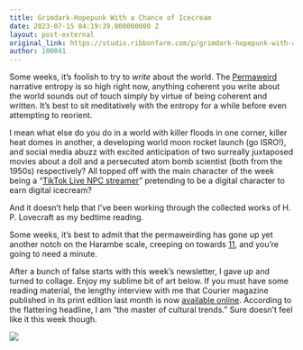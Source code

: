 ```yaml
---
title: Grimdark-Hopepunk With a Chance of Icecream
date: 2023-07-15 04:19:39.000000000 Z
layout: post-external
original_link: https://studio.ribbonfarm.com/p/grimdark-hopepunk-with-a-chance-of
author: 100041
---
```


Some weeks, it’s foolish to try to _write_ about the world. The [Permaweird](https://studio.ribbonfarm.com/p/the-permaweird) narrative entropy is so high right now, anything coherent you write about the world sounds out of touch simply by virtue of being coherent and written. It’s best to sit meditatively with the entropy for a while before even attempting to reorient.

I mean what else do you do in a world with killer floods in one corner, killer heat domes in another, a developing world moon rocket launch (go ISRO!), and social media abuzz with excited anticipation of two surreally juxtaposed movies about a doll and a persecuted atom bomb scientist (both from the 1950s) respectively? All topped off with the main character of the week being a “[TikTok Live NPC streamer](https://www.dailydot.com/unclick/tiktok-live-npc-pinkydoll-corn-kernels/)” pretending to be a digital character to earn digital icecream?

And it doesn’t help that I’ve been working through the collected works of H. P. Lovecraft as my bedtime reading.

Some weeks, it’s best to admit that the permaweirding has gone up yet another notch on the Harambe scale, creeping on towards [11](https://en.wikipedia.org/wiki/Up_to_eleven), and you’re going to need a minute.

After a bunch of false starts with this week’s newsletter, I gave up and turned to collage. Enjoy my sublime bit of art below. If you must have some reading material, the lengthy interview with me that Courier magazine published in its print edition last month is now [available online](https://mailchimp.com/courier/article/venkatesh-rao-trends-ribbonfarm/). According to the flattering headline, I am “the master of cultural trends.” Sure doesn’t feel like it this week though.

[![](https://substackcdn.com/image/fetch/w_1456,c_limit,f_auto,q_auto:good,fl_progressive:steep/https%3A%2F%2Fsubstack-post-media.s3.amazonaws.com%2Fpublic%2Fimages%2F9eee391d-2722-4784-8c8f-7b1fc0f4f177_1200x1800.png)](https://substackcdn.com/image/fetch/f_auto,q_auto:good,fl_progressive:steep/https%3A%2F%2Fsubstack-post-media.s3.amazonaws.com%2Fpublic%2Fimages%2F9eee391d-2722-4784-8c8f-7b1fc0f4f177_1200x1800.png)

